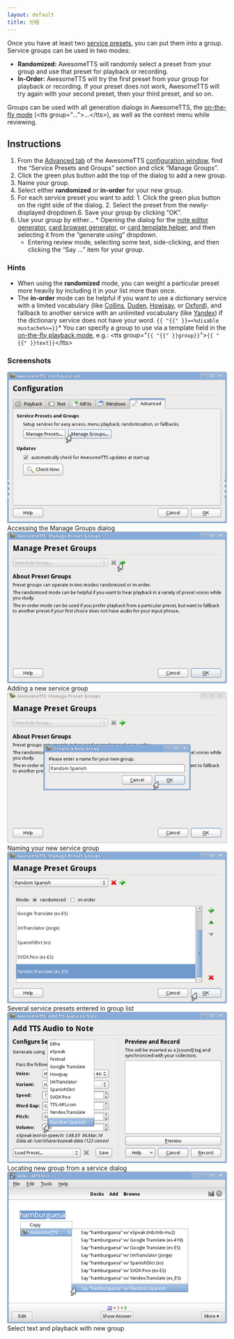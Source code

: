 ```yaml
---
layout: default
title: 分组
---
```


Once you have at least two [service  presets](presets.html), you can put them into a group. Service groups can be used in  two modes:

*   **Randomized:** AwesomeTTS will randomly select a preset      from your group and use that preset for playback or recording.
*   **In-Order:** AwesomeTTS will try the first preset from      your group for playback or recording. If your preset does not work,      AwesomeTTS will try again with your second preset, then your third      preset, and so on.

Groups can be used with all generation dialogs in AwesomeTTS, the  [on-the-fly mode](on-the-fly.html)  (&lt;tts group="...">...&lt;/tts&gt;), as well as the context  menu while reviewing.

## Instructions

1.  From the [Advanced tab](/config/advanced.html) of the AwesomeTTS      [configuration window](/config), find the &ldquo;Service      Presets and Groups&rdquo; section and click &ldquo;Manage      Groups&rdquo;.
2.  Click the green plus button add the top of the dialog to add a new      group.
3.  Name your group.
4.  Select either **randomized** or **in-order**      for your new group.
5.  For each service preset you want to add:
        1.  Click the green plus button on the right side of the              dialog.
    2.  Select the preset from the newly-displayed dropdown.6.  Save your group by clicking &ldquo;OK&rdquo;.
7.  Use your group by either&hellip;
        *   Opening the dialog for the [note editor              generator](editor.html), [card browser generator](browser.html), or              [card template helper](on-the-fly.html), and then              selecting it from the &ldquo;generate using&rdquo;              dropdown.
    *   Entering review mode, selecting some text, side-clicking, and              then clicking the &ldquo;Say &hellip;&rdquo; item for your              group.

### Hints

*   When using the **randomized** mode, you can weight a      particular preset more heavily by including it in your list more than      once.
*   The **in-order** mode can be helpful if you want to use      a dictionary service with a limited vocabulary (like      [Collins](/services/collins.html),      [Duden](/services/duden.html),      [Howjsay](/services/howjsay.html), or      [Oxford](/services/oxford.html)), and fallback to another      service with an unlimited vocabulary (like      [Yandex](/services/yandex.html)) if the dictionary service does      not have your word.
    `{{ "{{" }}=<%disable mustache%>=}}`*   You can specify a group to use via a template field in the          [on-the-fly playback mode](on-the-fly.html), e.g.:          &lt;tts&nbsp;group="`{{ "{{" }}group}}`"&gt;`{{ "{{" }}text}}`&lt;/tts&gt;

### Screenshots
![mouse hovers the Manage Groups button in the Advanced tab](/assets/images/usage.groups.config.png)        Accessing the Manage Groups dialog                
![mouse hovers the add button in the Manage Groups dialog](/assets/images/usage.groups.initial.png)        Adding a new service group                
![user enters &ldquo;Random Spanish&rdquo; as a group name](/assets/images/usage.groups.naming.png)        Naming your new service group                
![several presets have been entered; mouse hovers OK button](/assets/images/usage.groups.added.png)        Several service presets entered in group list                
![&ldquo;Random Spanish&rdquo; shown in service dialog dropdown](/assets/images/usage.groups.dropdown.png) Locating new group from a service dialog                
![&ldquo;Random Spanish&rdquo; seen in the review context menu](/assets/images/usage.groups.context.png)Select text and playback with new group    